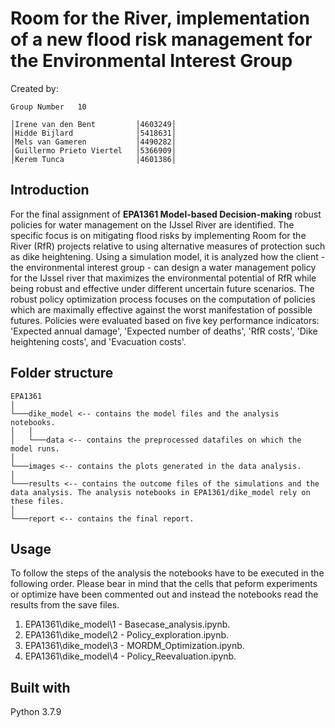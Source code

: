 # Room for the River, implementation of a new flood risk management for the Environmental Interest Group

Created by:
```
Group Number   10

│Irene van den Bent         │4603249│
│Hidde Bijlard              │5418631│
│Mels van Gameren           │4490282│
│Guillermo Prieto Viertel   │5366909│
│Kerem Tunca                │4601386│
```
## Introduction
For the final assignment of __EPA1361 Model-based Decision-making__ robust policies for water management on the IJssel River are identified. The specific focus is on mitigating flood risks by implementing Room for the River (RfR) projects relative to using alternative measures of protection such as dike heightening. Using a simulation model, it is analyzed how the client - the environmental interest group - can design a water management policy for the IJssel river that maximizes the environmental potential of RfR while being robust and effective under different uncertain future scenarios. The robust policy optimization process focuses on the computation of policies which are maximally effective against the worst manifestation of possible futures. Policies were evaluated based on five key performance indicators: 'Expected annual damage', 'Expected number of deaths', 'RfR costs', 'Dike heightening costs', and 'Evacuation costs'.

## Folder structure

```
EPA1361
│
└───dike_model <-- contains the model files and the analysis notebooks.
│   │ 
│   └───data <-- contains the preprocessed datafiles on which the model runs.
│   
└───images <-- contains the plots generated in the data analysis.
│
└───results <-- contains the outcome files of the simulations and the data analysis. The analysis notebooks in EPA1361/dike_model rely on these files.
│  
└───report <-- contains the final report.

```
## Usage

To follow the steps of the analysis the notebooks have to be executed in the following order. Please bear in mind that the cells that peform experiments or optimize have been commented out and instead the notebooks read the results from the save files. 


1. EPA1361\dike_model\1 - Basecase_analysis.ipynb. 
2. EPA1361\dike_model\2 - Policy_exploration.ipynb. 
3. EPA1361\dike_model\3 - MORDM_Optimization.ipynb. 
4. EPA1361\dike_model\4 - Policy_Reevaluation.ipynb. 


## Built with

Python 3.7.9
